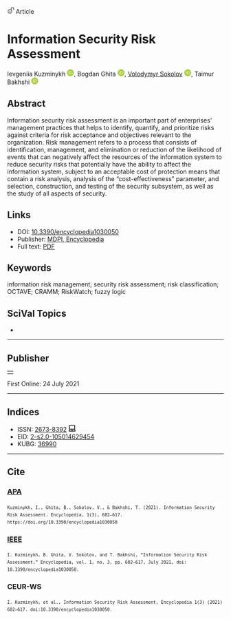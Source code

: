 <img src="/icons/unlock.svg" width="16" height="16"> Article

# Information Security Risk Assessment

Ievgeniia Kuzminykh <a href="https://orcid.org/0000-0001-6917-4234" target="_blank"><img src="/icons/orcid.svg" width="16" height="16"></a>,
Bogdan Ghita <a href="https://orcid.org/0000-0002-1788-547X" target="_blank"><img src="/icons/orcid.svg" width="16" height="16"></a>,
<a href="/">Volodymyr Sokolov</a> <a href="https://orcid.org/0000-0002-9349-7946" target="_blank"><img src="/icons/orcid.svg" width="16" height="16"></a>,
Taimur Bakhshi <a href="https://orcid.org/0000-0003-4750-7864" target="_blank"><img src="/icons/orcid.svg" width="16" height="16"></a>

## Abstract
Information security risk assessment is an important part of enterprises’ management practices that helps to identify, quantify, and prioritize risks against criteria for risk acceptance and objectives relevant to the organization. Risk management refers to a process that consists of identification, management, and elimination or reduction of the likelihood of events that can negatively affect the resources of the information system to reduce security risks that potentially have the ability to affect the information system, subject to an acceptable cost of protection means that contain a risk analysis, analysis of the “cost-effectiveness” parameter, and selection, construction, and testing of the security subsystem, as well as the study of all aspects of security.

## Links

* DOI: [10.3390/encyclopedia1030050](https://doi.org/10.3390/encyclopedia1030050) 
* Publisher: [MDPI, Encyclopedia](https://www.mdpi.com/2673-8392/1/3/50) 
* Full text: <a href="https://www.mdpi.com/2673-8392/1/3/50/pdf?version=1627366742">PDF</a>

## Keywords
information risk management; security risk assessment; risk classification; OCTAVE; CRAMM; RiskWatch; fuzzy logic

## SciVal Topics
-

***
## Publisher
<table>
<tr>
<!--td>
<a href="https://www.scimagojr.com/journalsearch.php?q=21100829272&amp;tip=sid&amp;exact=no" title="SCImago Journal &amp; Country Rank"><img border="0" src="https://www.scimagojr.com/journal_img.php?id=21100829272" alt="SCImago Journal &amp; Country Rank"  /></a>
</td-->
<td style="text-align: left;">
<span class="__dimensions_badge_embed__" data-doi="10.3390/encyclopedia1030050" data-hide-zero-citations="true"></span><script async src="https://badge.dimensions.ai/badge.js" charset="utf-8"></script>
</td>
</tr>
</table>

First Online: 24 July 2021

***
## Indices

* ISSN: [2673-8392](https://portal.issn.org/resource/ISSN/2673-8392) <img src="/icons/online.svg" width="16" height="16">
* EID: [2-s2.0-105014629454](http://www.scopus.com/record/display.url?origin=inward&eid=2-s2.0-105014629454)
* KUBG: [36990](http://elibrary.kubg.edu.ua/id/eprint/36990/)

***
## Cite

### [APA](https://citation.crosscite.org/format?doi=10.3390/encyclopedia1030050&style=apa&lang=en-US)

<small>`Kuzminykh, I., Ghita, B., Sokolov, V., & Bakhshi, T. (2021). Information Security Risk Assessment. Encyclopedia, 1(3), 602–617. https://doi.org/10.3390/encyclopedia1030050`</small>

### [IEEE](https://citation.crosscite.org/format?doi=10.3390/encyclopedia1030050&style=ieee&lang=en-US)

<small>`I. Kuzminykh, B. Ghita, V. Sokolov, and T. Bakhshi, “Information Security Risk Assessment,” Encyclopedia, vol. 1, no. 3, pp. 602–617, July 2021, doi: 10.3390/encyclopedia1030050.`</small>

### CEUR-WS

<small>`I. Kuzminykh, et al., Information Security Risk Assessment, Encyclopedia 1(3) (2021) 602–617. doi:10.3390/encyclopedia1030050.`</small>